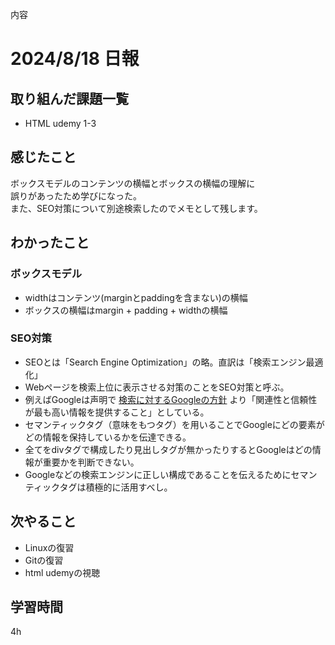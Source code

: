 内容
# 2024/8/18 日報
## 取り組んだ課題一覧
+ HTML udemy 1-3

## 感じたこと
ボックスモデルのコンテンツの横幅とボックスの横幅の理解に  
誤りがあったため学びになった。   
また、SEO対策について別途検索したのでメモとして残します。

## わかったこと
### ボックスモデル
+ widthはコンテンツ(marginとpaddingを含まない)の横幅
+ ボックスの横幅はmargin + padding + widthの横幅

### SEO対策
+ SEOとは「Search Engine Optimization」の略。直訳は「検索エンジン最適化」
+ Webページを検索上位に表示させる対策のことをSEO対策と呼ぶ。
+ 例えばGoogleは声明で [検索に対するGoogleの方針](https://www.google.com/search/howsearchworks/our-approach/) より「関連性と信頼性が最も高い情報を提供すること」としている。
+ セマンティックタグ（意味をもつタグ）を用いることでGoogleにどの要素がどの情報を保持しているかを伝達できる。
+ 全てをdivタグで構成したり見出しタグが無かったりするとGoogleはどの情報が重要かを判断できない。
+ Googleなどの検索エンジンに正しい構成であることを伝えるためにセマンティックタグは積極的に活用すべし。

## 次やること
+ Linuxの復習
+ Gitの復習
+ html udemyの視聴

## 学習時間
4h